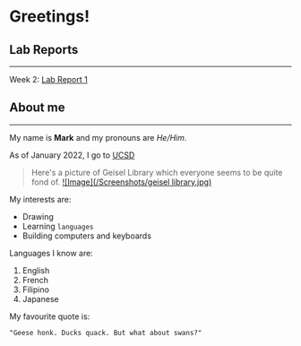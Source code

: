 # Greetings!

## Lab Reports
***
Week 2: [Lab Report 1](labreport1week2.html)

## About me
***

My name is **Mark** and my pronouns are *He/Him*.

As of January 2022, I go to [UCSD](https://www.ucsd.edu/)

>Here's a picture of Geisel Library which everyone seems to be quite fond of.
[![Image](/Screenshots/geisel library.jpg)](https://library.ucsd.edu/about/geisel-building.html)

My interests are:
* Drawing
* Learning ```languages```
* Building computers and keyboards

Languages I know are:
1. English
2. French
3. Filipino
4. Japanese

My favourite quote is:

```
"Geese honk. Ducks quack. But what about swans?"
```